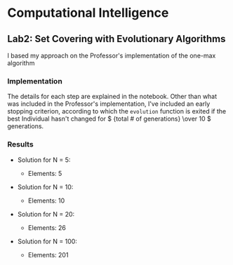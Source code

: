 # Computational Intelligence
## Lab2: Set Covering with Evolutionary Algorithms

I based my approach on the Professor's implementation of the one-max algorithm

### Implementation
The details for each step are explained in the notebook.
Other than what was included in the Professor's implementation, I've included an early stopping criterion, according to which the `evolution` function is exited if the best Individual hasn't changed for $ {total \# of generations} \over 10 $ generations.

### Results
- Solution for N = 5:
    - Elements: 5

- Solution for N = 10:
    - Elements: 10

- Solution for N = 20:
    - Elements: 26

- Solution for N = 100:
    - Elements: 201